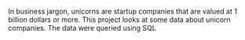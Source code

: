 In business jargon, unicorns are startup companies that are valued at 1 billion dollars or more.
This project looks at some data about unicorn companies. The data were queried using SQL

